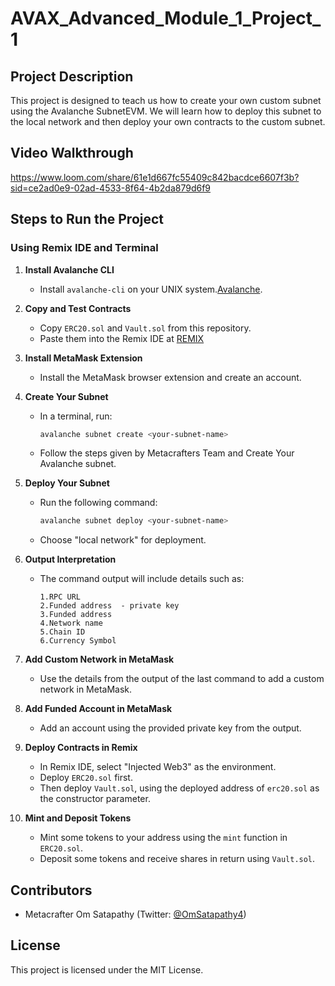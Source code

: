 # AVAX_Advanced_Module_1_Project_1

## Project Description

This project is designed to teach us how to create your own custom subnet using the Avalanche SubnetEVM. We will learn how to deploy this subnet to the local network and then deploy your own contracts to the custom subnet.

## Video Walkthrough
https://www.loom.com/share/61e1d667fc55409c842bacdce6607f3b?sid=ce2ad0e9-02ad-4533-8f64-4b2da879d6f9

## Steps to Run the Project

### Using Remix IDE and Terminal

1. **Install Avalanche CLI**
   - Install `avalanche-cli` on your UNIX system.[Avalanche](https://docs.avax.network/tooling/cli-guides/install-avalanche-cli).

2. **Copy and Test Contracts**
   - Copy `ERC20.sol` and `Vault.sol` from this repository.
   - Paste them into the Remix IDE at [REMIX](https://remix.ethereum.org)

3. **Install MetaMask Extension**
   - Install the MetaMask browser extension and create an account.

4. **Create Your Subnet**
   - In a terminal, run:
     ```bash
     avalanche subnet create <your-subnet-name>
     ```
   - Follow the steps given by Metacrafters Team and Create Your Avalanche subnet.

5. **Deploy Your Subnet**
   - Run the following command:
     ```bash
     avalanche subnet deploy <your-subnet-name>
     ```
   - Choose "local network" for deployment.

6. **Output Interpretation**
   - The command output will include details such as:
     ```
     1.RPC URL
     2.Funded address  - private key
     3.Funded address 
     4.Network name
     5.Chain ID
     6.Currency Symbol
     ```

7. **Add Custom Network in MetaMask**
   - Use the details from the output of the last command to add a custom network in MetaMask.

8. **Add Funded Account in MetaMask**
   - Add an account using the provided private key from the output.

9. **Deploy Contracts in Remix**
   - In Remix IDE, select "Injected Web3" as the environment.
   - Deploy `ERC20.sol` first.
   - Then deploy `Vault.sol`, using the deployed address of `erc20.sol` as the constructor parameter.

10. **Mint and Deposit Tokens**
    - Mint some tokens to your address using the `mint` function in `ERC20.sol`.
    - Deposit some tokens and receive shares in return using `Vault.sol`.

## Contributors

- Metacrafter Om Satapathy (Twitter: [@OmSatapathy4](https://twitter.com/OmSatapathy4))

## License

This project is licensed under the MIT License.
